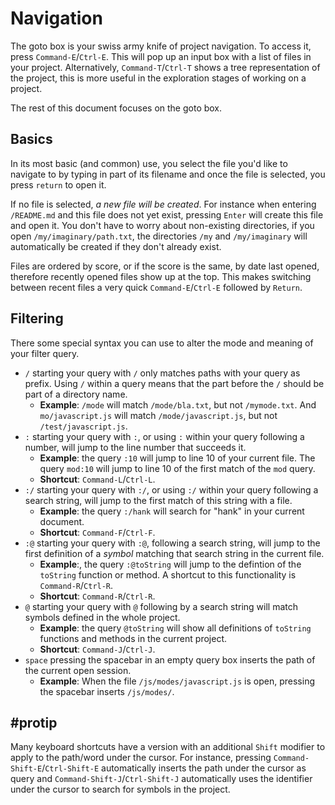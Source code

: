 Navigation
==========

The goto box is your swiss army knife of project navigation. To access it, press `Command-E`/`Ctrl-E`. This will pop up an input box with a list of files in your project. Alternatively, `Command-T`/`Ctrl-T` shows a tree representation of the project, this is more useful in the exploration stages of working on a project.

The rest of this document focuses on the goto box.

Basics
------
In its most basic (and common) use, you select the file you'd like to navigate to by typing in part of its filename and once the file is selected, you press `return` to open it.

If no file is selected, _a new file will be created_. For instance when entering `/README.md` and this file does not yet exist, pressing `Enter` will create this file and open it. You don't have to worry about non-existing directories, if you open `/my/imaginary/path.txt`, the directories `/my` and `/my/imaginary` will automatically be created if they don't already exist.

Files are ordered by score, or if the score is the same, by date last opened, therefore recently opened files show up at the top. This makes switching between recent files a very quick `Command-E`/`Ctrl-E` followed by `Return`.

Filtering
---------
There some special syntax you can use to alter the mode and meaning of
your filter query.

* `/` starting your query with `/` only matches paths with your query as
  prefix. Using `/` within a query means that the part before the `/` should be   part of a directory name.
    * **Example**: `/mode` will match `/mode/bla.txt`,  but not  `/mymode.txt`. And `mo/javascript.js` will match `/mode/javascript.js`, but not `/test/javascript.js`.
* `:` starting your query with `:`, or using `:` within your query following a number, will jump to the line number that succeeds it.
    * **Example**: the query `:10` will jump to line 10 of your current file. The query `mod:10` will jump to line 10 of the first match of the `mod` query.
    * **Shortcut**: `Command-L`/`Ctrl-L`.
* `:/` starting your query with `:/`, or using `:/` within your query following a search string, will jump to the first match of this string with a file.
    * **Example**: the query `:/hank` will search for "hank" in your current document.
    * **Shortcut**: `Command-F`/`Ctrl-F`.
* `:@` starting your query with `:@`, following a search string, will jump to the first definition of a _symbol_ matching that search string in the current file.
    * **Example**:, the query `:@toString` will jump to the defintion of the `toString` function or method. A shortcut to this functionality is `Command-R`/`Ctrl-R`.
    * **Shortcut**: `Command-R`/`Ctrl-R`.
* `@` starting your query with `@` following by a search string will match symbols defined in the whole project.
    * **Example**: the query `@toString` will show all definitions of `toString` functions and methods in the current project.
    * **Shortcut**: `Command-J`/`Ctrl-J`.
* `space` pressing the spacebar in an empty query box inserts the path of the current open session.
    * **Example**: When the file `/js/modes/javascript.js` is open, pressing the spacebar inserts `/js/modes/`.

#protip
-------

Many keyboard shortcuts have a version with an additional `Shift` modifier to apply to the path/word under the cursor. For instance, pressing `Command-Shift-E`/`Ctrl-Shift-E` automatically inserts the path under the cursor as query and `Command-Shift-J`/`Ctrl-Shift-J` automatically uses the identifier under the cursor to search for symbols in the project.
